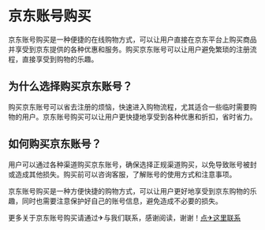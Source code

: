 # 京东账号购买

京东账号购买是一种便捷的在线购物方式，可以让用户直接在京东平台上购买商品并享受到京东提供的各种优惠和服务。购买京东账号可以让用户避免繁琐的注册流程，直接享受到购物的乐趣。

## 为什么选择购买京东账号？

购买京东账号可以省去注册的烦恼，快速进入购物流程，尤其适合一些临时需要购物的用户。京东账号购买可以让用户更快捷地享受到各种优惠和折扣，省时省力。

## 如何购买京东账号？

用户可以通过各种渠道购买京东账号，确保选择正规渠道购买，以免导致账号被封或造成其他损失。购买前可以咨询客服，了解账号的使用方式和注意事项。

京东账号购买是一种方便快捷的购物方式，可以让用户更好地享受到京东购物的乐趣，同时也需要注意保护好自己的账号信息，避免造成不必要的损失。

更多关于京东账号购买请通过✈与我们联系，感谢阅读，谢谢！[点✈这里联系](https://bbd.k02.cc)